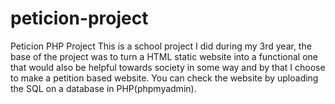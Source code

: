 # peticion-project
Peticion PHP Project 
This is a school project I did during my 3rd year, the base of the project was to turn a HTML static website into a functional one that would also be helpful towards society in some way and by that I choose to make a petition based website.
You can check the website by uploading the SQL on a database in PHP(phpmyadmin).
